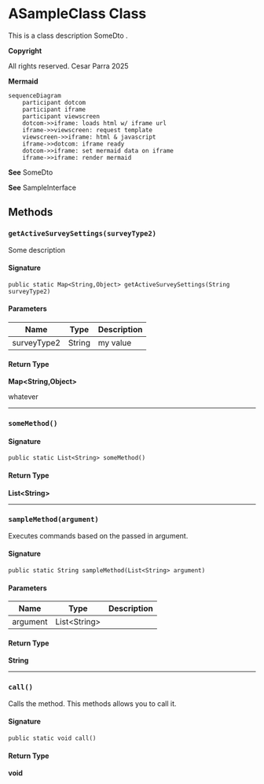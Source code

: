 # ASampleClass Class

This is a class description SomeDto .

**Copyright** 

All rights reserved. Cesar Parra 2025

**Mermaid** 

```mermaid
sequenceDiagram
    participant dotcom
    participant iframe
    participant viewscreen
    dotcom->>iframe: loads html w/ iframe url
    iframe->>viewscreen: request template
    viewscreen->>iframe: html & javascript
    iframe->>dotcom: iframe ready
    dotcom->>iframe: set mermaid data on iframe
    iframe->>iframe: render mermaid
```

**See** SomeDto

**See** SampleInterface

## Methods
### `getActiveSurveySettings(surveyType2)`

Some description

#### Signature
```apex
public static Map<String,Object> getActiveSurveySettings(String surveyType2)
```

#### Parameters
| Name | Type | Description |
|------|------|-------------|
| surveyType2 | String | my value |

#### Return Type
**Map&lt;String,Object&gt;**

whatever

---

### `someMethod()`

#### Signature
```apex
public static List<String> someMethod()
```

#### Return Type
**List&lt;String&gt;**

---

### `sampleMethod(argument)`

Executes commands based on the passed in argument.

#### Signature
```apex
public static String sampleMethod(List<String> argument)
```

#### Parameters
| Name | Type | Description |
|------|------|-------------|
| argument | List&lt;String&gt; |  |

#### Return Type
**String**

---

### `call()`

Calls the method. 
This methods allows you to call it.

#### Signature
```apex
public static void call()
```

#### Return Type
**void**